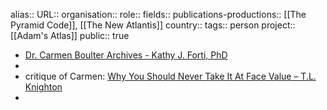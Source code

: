 alias::
URL::
organisation::
role:: 
fields::
publications-productions:: [[The Pyramid Code]], [[The New Atlantis]] 
country:: 
tags:: person
project:: [[Adam's Atlas]] 
public:: true

- [Dr. Carmen Boulter Archives - Kathy J. Forti, PhD](https://trinfinity8.com/tag/dr-carmen-boulter/)
-
- critique of Carmen: [Why You Should Never Take It At Face Value – T.L. Knighton](https://tlknighton.wordpress.com/2017/04/30/why-you-should-never-take-it-at-face-value/)
-